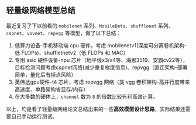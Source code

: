 ## 轻量级网络模型总结

最近复习了下以前看的 `mobilenet` 系列、`MobileDets`、`shufflenet` 系列、`cspnet`、`vovnet`、`repvgg` 等模型，做了以下总结：
1. 低算力设备-手机移动端 cpu 硬件，考虑 mobilenetv1(深度可分离卷机架构-低 FLOPs)、shuffletnetv2（低 FLOPs 和 MAC）
2. 专用 asic 硬件设备-npu 芯片（地平线x3/x4等、海思3519、安霸cv22等），目标检测问题考虑cspnet网络(减少重复梯度信息)、repvgg（直连架构-部署简单，量化后有掉点风险）
3. 英伟达gpu硬件-t4 芯片，考虑 repvgg 网络（类 vgg 卷积架构-高并行度带来高速度、单路架构省显存/内存）
4. 在大多数的硬体上，`channel` 数为 `8` 的倍数比较有利高效计算。

以上，均是看了轻量级网络论文总结出来的一些**高效模型设计思路**，实际结果还需要自己手动运行测试。
